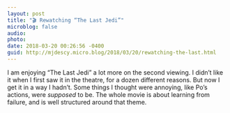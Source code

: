 ```yaml
---
layout: post
title: "🎬 Rewatching “The Last Jedi”"
microblog: false
audio: 
photo: 
date: 2018-03-20 00:26:56 -0400
guid: http://mjdescy.micro.blog/2018/03/20/rewatching-the-last.html
---
```

I am enjoying “The Last Jedi” a lot more on the second viewing. I didn’t like it when I first saw it in the theatre, for a dozen different reasons. But now I get it in a way I hadn’t. Some things I thought were annoying, like Po’s actions, were _supposed_ to be. The whole movie is about learning from failure, and is well structured around that theme.

